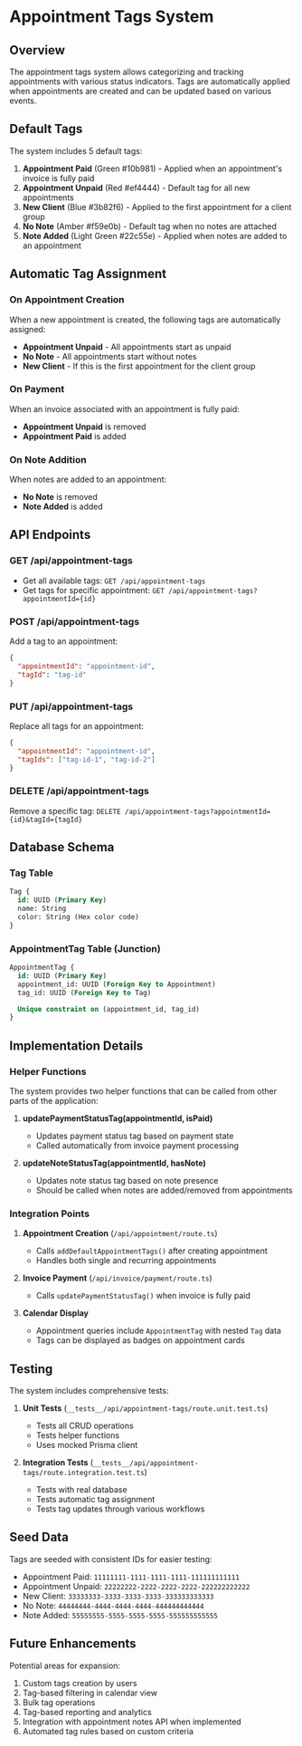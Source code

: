 # Appointment Tags System

## Overview

The appointment tags system allows categorizing and tracking appointments with various status indicators. Tags are automatically applied when appointments are created and can be updated based on various events.

## Default Tags

The system includes 5 default tags:

1. **Appointment Paid** (Green #10b981) - Applied when an appointment's invoice is fully paid
2. **Appointment Unpaid** (Red #ef4444) - Default tag for all new appointments
3. **New Client** (Blue #3b82f6) - Applied to the first appointment for a client group
4. **No Note** (Amber #f59e0b) - Default tag when no notes are attached
5. **Note Added** (Light Green #22c55e) - Applied when notes are added to an appointment

## Automatic Tag Assignment

### On Appointment Creation

When a new appointment is created, the following tags are automatically assigned:

- **Appointment Unpaid** - All appointments start as unpaid
- **No Note** - All appointments start without notes
- **New Client** - If this is the first appointment for the client group

### On Payment

When an invoice associated with an appointment is fully paid:

- **Appointment Unpaid** is removed
- **Appointment Paid** is added

### On Note Addition

When notes are added to an appointment:

- **No Note** is removed
- **Note Added** is added

## API Endpoints

### GET /api/appointment-tags

- Get all available tags: `GET /api/appointment-tags`
- Get tags for specific appointment: `GET /api/appointment-tags?appointmentId={id}`

### POST /api/appointment-tags

Add a tag to an appointment:

```json
{
  "appointmentId": "appointment-id",
  "tagId": "tag-id"
}
```

### PUT /api/appointment-tags

Replace all tags for an appointment:

```json
{
  "appointmentId": "appointment-id",
  "tagIds": ["tag-id-1", "tag-id-2"]
}
```

### DELETE /api/appointment-tags

Remove a specific tag:
`DELETE /api/appointment-tags?appointmentId={id}&tagId={tagId}`

## Database Schema

### Tag Table

```sql
Tag {
  id: UUID (Primary Key)
  name: String
  color: String (Hex color code)
}
```

### AppointmentTag Table (Junction)

```sql
AppointmentTag {
  id: UUID (Primary Key)
  appointment_id: UUID (Foreign Key to Appointment)
  tag_id: UUID (Foreign Key to Tag)

  Unique constraint on (appointment_id, tag_id)
}
```

## Implementation Details

### Helper Functions

The system provides two helper functions that can be called from other parts of the application:

1. **updatePaymentStatusTag(appointmentId, isPaid)**

   - Updates payment status tag based on payment state
   - Called automatically from invoice payment processing

2. **updateNoteStatusTag(appointmentId, hasNote)**
   - Updates note status tag based on note presence
   - Should be called when notes are added/removed from appointments

### Integration Points

1. **Appointment Creation** (`/api/appointment/route.ts`)

   - Calls `addDefaultAppointmentTags()` after creating appointment
   - Handles both single and recurring appointments

2. **Invoice Payment** (`/api/invoice/payment/route.ts`)

   - Calls `updatePaymentStatusTag()` when invoice is fully paid

3. **Calendar Display**
   - Appointment queries include `AppointmentTag` with nested `Tag` data
   - Tags can be displayed as badges on appointment cards

## Testing

The system includes comprehensive tests:

1. **Unit Tests** (`__tests__/api/appointment-tags/route.unit.test.ts`)

   - Tests all CRUD operations
   - Tests helper functions
   - Uses mocked Prisma client

2. **Integration Tests** (`__tests__/api/appointment-tags/route.integration.test.ts`)
   - Tests with real database
   - Tests automatic tag assignment
   - Tests tag updates through various workflows

## Seed Data

Tags are seeded with consistent IDs for easier testing:

- Appointment Paid: `11111111-1111-1111-1111-111111111111`
- Appointment Unpaid: `22222222-2222-2222-2222-222222222222`
- New Client: `33333333-3333-3333-3333-333333333333`
- No Note: `44444444-4444-4444-4444-444444444444`
- Note Added: `55555555-5555-5555-5555-555555555555`

## Future Enhancements

Potential areas for expansion:

1. Custom tags creation by users
2. Tag-based filtering in calendar view
3. Bulk tag operations
4. Tag-based reporting and analytics
5. Integration with appointment notes API when implemented
6. Automated tag rules based on custom criteria
